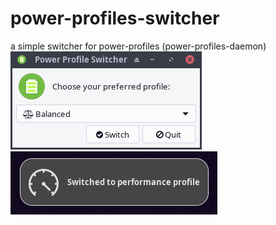 # power-profiles-switcher
a simple switcher for power-profiles (power-profiles-daemon)
![switcher](https://raw.githubusercontent.com/endeavouros-team/power-profiles-switcher/main/ppd-switcher.png)
![notification](https://raw.githubusercontent.com/endeavouros-team/power-profiles-switcher/main/notification.png)

